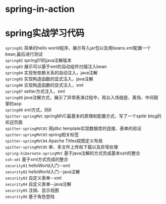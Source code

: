 # spring-in-action
spring实战学习代码
=
`spring01` 简单的hello world程序，展示导入jar包以及用beans.xml配置一个bean,最后进行测试<br>
`spring02` spring01的java注解版本<br>
`spring03` 展示可以基于xml的自动组件扫描注入bean<br>
`spring04` 实现有依赖关系的自动注入，java注解<br>
`spring05` 实现构造函数的显式注入，java注解<br>
`spring06` 实现构造函数的显式注入，xml<br>
`spring07` setter方式注入，xml<br>
`spring08` java注解方式，展示了异常表演过程中，观众入场就座、离场、中间鼓掌的aop<br>
`spring09` xml方式，同8<br>
`Spitter-springMVC` springMVC最基本的原理和配置方式，写了一个spittr blog的欢迎页面<br>
`spitter-springMVC02` 用jdbc template实现数据库的连接、表单的验证<br>
`spitter-springMVC03` spring相关标签<br>
`spitter-springMVC04` Apache Titles视图定义布局<br>
`spitter-springMVC05` 单、多文件上传和下载以及异常处理<br>
`spring-hibernate-springMVC` 基于java注解的方式完成基本ssh的整合<br>
`ssh-xml` 基于xml方式完成的整合<br>
`security01` helloWorld入门--xml<br>
`security02` helloWorld入门--java注解<br>
`security03` 自定义表单--xml<br>
`security04` 自定义表单--java注解<br>
`security05` 注销、显示视图<br>
`security06` 基于角色登陆<br>
